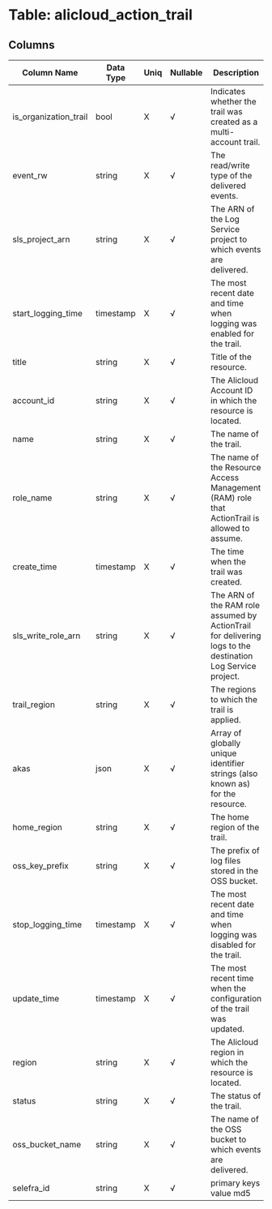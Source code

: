 # Table: alicloud_action_trail

## Columns 

|  Column Name   |  Data Type  | Uniq | Nullable | Description | 
|  ----  | ----  | ----  | ----  | ---- | 
| is_organization_trail | bool | X | √ | Indicates whether the trail was created as a multi-account trail. | 
| event_rw | string | X | √ | The read/write type of the delivered events. | 
| sls_project_arn | string | X | √ | The ARN of the Log Service project to which events are delivered. | 
| start_logging_time | timestamp | X | √ | The most recent date and time when logging was enabled for the trail. | 
| title | string | X | √ | Title of the resource. | 
| account_id | string | X | √ | The Alicloud Account ID in which the resource is located. | 
| name | string | X | √ | The name of the trail. | 
| role_name | string | X | √ | The name of the Resource Access Management (RAM) role that ActionTrail is allowed to assume. | 
| create_time | timestamp | X | √ | The time when the trail was created. | 
| sls_write_role_arn | string | X | √ | The ARN of the RAM role assumed by ActionTrail for delivering logs to the destination Log Service project. | 
| trail_region | string | X | √ | The regions to which the trail is applied. | 
| akas | json | X | √ | Array of globally unique identifier strings (also known as) for the resource. | 
| home_region | string | X | √ | The home region of the trail. | 
| oss_key_prefix | string | X | √ | The prefix of log files stored in the OSS bucket. | 
| stop_logging_time | timestamp | X | √ | The most recent date and time when logging was disabled for the trail. | 
| update_time | timestamp | X | √ | The most recent time when the configuration of the trail was updated. | 
| region | string | X | √ | The Alicloud region in which the resource is located. | 
| status | string | X | √ | The status of the trail. | 
| oss_bucket_name | string | X | √ | The name of the OSS bucket to which events are delivered. | 
| selefra_id | string | X | √ | primary keys value md5 | 



